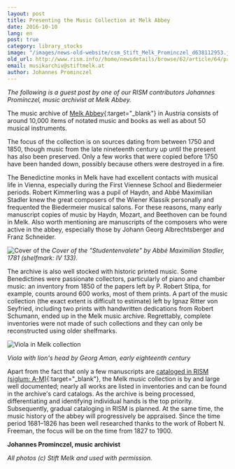 ```yaml
---
layout: post
title: Presenting the Music Collection at Melk Abbey
date: 2016-10-10
lang: en
post: true
category: library_stocks
image: "/images/news-old-website/csm_Stift_Melk_Prominczel_d638112953.jpg"
old_url: http://www.rism.info//home/newsdetails/browse/62/article/64/presenting-the-music-collection-at-melk-abbey.html
email: musikarchiv@stiftmelk.at
author: Johannes Prominczel
---
```


_The following is a guest post by one of our RISM contributors Johannes Prominczel, music archivist at Melk Abbey._


The music archive of [Melk Abbey](http://www.stiftmelk.at/){:target="_blank"} in Austria consists of around 10,000 items of notated music and books as well as about 50 musical instruments.

The focus of the collection is on sources dating from between 1750 and 1850, though music from the late nineteenth century up until the present has also been preserved. Only a few works that were copied before 1750 have been handed down, possibly because others were destroyed in a fire.

The Benedictine monks in Melk have had excellent contacts with musical life in Vienna, especially during the First Viennese School and Biedermeier periods. Robert Kimmerling was a pupil of Haydn, and Abbé Maximilian Stadler knew the great composers of the Wiener Klassik personally and frequented the Biedermeier musical salons. For these reasons, many early manuscript copies of music by Haydn, Mozart, and Beethoven can be found in Melk. Also worth mentioning are manuscripts of the composers who were active in the abbey, especially those by Johann Georg Albrechtsberger and Franz Schneider.

![Cover of the](http://rism.info/resources-old-website/news/Stift_Melk_IV_133_Studentenvalete.jpg)
_Cover of the "Studentenvalete" by Abbé Maximilian Stadler, 1781 (shelfmark: IV 133)._

The archive is also well stocked with historic printed music. Some Benedictines were passionate collectors, particularly of piano and chamber music: an inventory from 1850 of the papers left by P. Robert Stipa, for example, counts around 600 works, most of them prints. A part of the music collection (the exact extent is difficult to estimate) left by Ignaz Ritter von Seyfried, including two prints with handwritten dedications from Robert Schumann, ended up in the Melk music archive. Regrettably, complete inventories were not made of such collections and they can only be reconstructed using older shelfmarks.

![Viola in Melk collection](http://rism.info/resources-old-website/news/Stift_Melk_Viola.jpg)

_Viola with lion's head by Georg Aman, early eighteenth century_

Apart from the fact that only a few manuscripts are [cataloged in RISM (siglum: A-M)](https://opac.rism.info/search?View=rism&siglum=A-M&Language=en){:target="_blank"}, the Melk music collection is by and large well documented; nearly all works are listed in inventories and can be found in the archive's card catalogs. As the archive is being processed, differentiating and identifying individual hands is the top priority. Subsequently, gradual cataloging in RISM is planned. At the same time, the music history of the abbey will progressively be appraised. Since the time period 1681–1826 has been well researched thanks to the work of Robert N. Freeman, the focus will be on the time from 1827 to 1900.


**Johannes Prominczel, music archivist**

_All photos (c) Stift Melk and used with permission._

